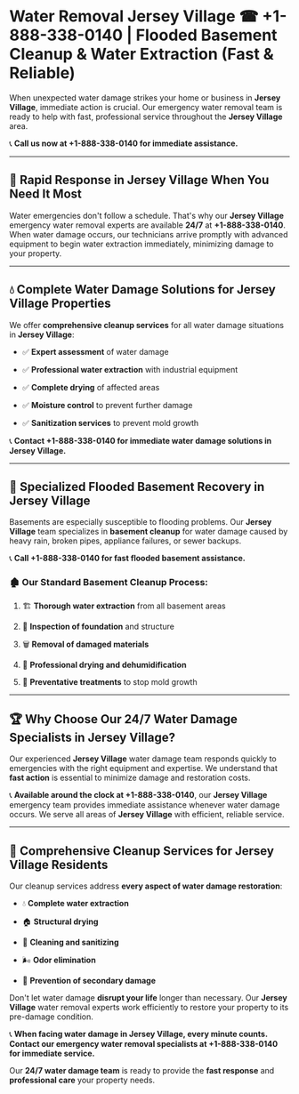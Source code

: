 # Water Removal Jersey Village ☎ +1-888-338-0140 | Flooded Basement Cleanup & Water Extraction (Fast & Reliable)

When unexpected water damage strikes your home or business in **Jersey Village**, immediate action is crucial. Our emergency water removal team is ready to help with fast, professional service throughout the **Jersey Village** area. 

📞 **Call us now at +1-888-338-0140 for immediate assistance.**
---
## 🚀 Rapid Response in Jersey Village When You Need It Most
Water emergencies don't follow a schedule. That's why our **Jersey Village** emergency water removal experts are available **24/7** at **+1-888-338-0140**. When water damage occurs, our technicians arrive promptly with advanced equipment to begin water extraction immediately, minimizing damage to your property.
---
## 💧 Complete Water Damage Solutions for Jersey Village Properties
We offer **comprehensive cleanup services** for all water damage situations in **Jersey Village**:
- ✅ **Expert assessment** of water damage  
- ✅ **Professional water extraction** with industrial equipment  
- ✅ **Complete drying** of affected areas  
- ✅ **Moisture control** to prevent further damage  
- ✅ **Sanitization services** to prevent mold growth  
📞 **Contact +1-888-338-0140 for immediate water damage solutions in Jersey Village.**
---
## 🌊 Specialized Flooded Basement Recovery in Jersey Village
Basements are especially susceptible to flooding problems. Our **Jersey Village** team specializes in **basement cleanup** for water damage caused by heavy rain, broken pipes, appliance failures, or sewer backups. 
📞 **Call +1-888-338-0140 for fast flooded basement assistance.**
### 🏚️ Our Standard Basement Cleanup Process:
1. 🏗️ **Thorough water extraction** from all basement areas  
2. 🔎 **Inspection of foundation** and structure  
3. 🗑️ **Removal of damaged materials**  
4. 💨 **Professional drying and dehumidification**  
5. 🚫 **Preventative treatments** to stop mold growth  
---
## 🏆 Why Choose Our 24/7 Water Damage Specialists in Jersey Village?
Our experienced **Jersey Village** water damage team responds quickly to emergencies with the right equipment and expertise. We understand that **fast action** is essential to minimize damage and restoration costs.
📞 **Available around the clock at +1-888-338-0140**, our **Jersey Village** emergency team provides immediate assistance whenever water damage occurs. We serve all areas of **Jersey Village** with efficient, reliable service.
---
## 🧹 Comprehensive Cleanup Services for Jersey Village Residents
Our cleanup services address **every aspect of water damage restoration**:
- 💧 **Complete water extraction**  
- 🏠 **Structural drying**  
- 🧼 **Cleaning and sanitizing**  
- 🌬️ **Odor elimination**  
- 🚫 **Prevention of secondary damage**  
Don't let water damage **disrupt your life** longer than necessary. Our **Jersey Village** water removal experts work efficiently to restore your property to its pre-damage condition.
📞 **When facing water damage in Jersey Village, every minute counts. Contact our emergency water removal specialists at +1-888-338-0140 for immediate service.**
Our **24/7 water damage team** is ready to provide the **fast response** and **professional care** your property needs.
